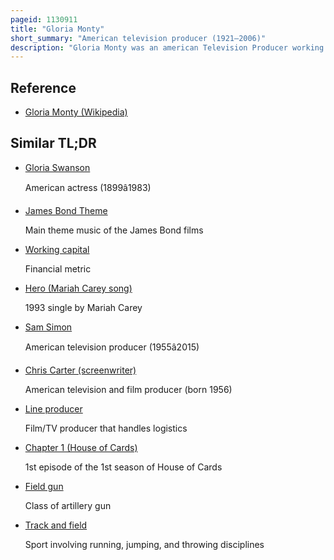 ```yaml
---
pageid: 1130911
title: "Gloria Monty"
short_summary: "American television producer (1921–2006)"
description: "Gloria Monty was an american Television Producer working primarily in the Field of daytime Drama."
---
```


## Reference

- [Gloria Monty (Wikipedia)](https://en.wikipedia.org/?curid=1130911)

## Similar TL;DR

- [Gloria Swanson](/tldr/en/gloria-swanson)

  American actress (1899â1983)

- [James Bond Theme](/tldr/en/james-bond-theme)

  Main theme music of the James Bond films

- [Working capital](/tldr/en/working-capital)

  Financial metric

- [Hero (Mariah Carey song)](/tldr/en/hero-mariah-carey-song)

  1993 single by Mariah Carey

- [Sam Simon](/tldr/en/sam-simon)

  American television producer (1955â2015)

- [Chris Carter (screenwriter)](/tldr/en/chris-carter-screenwriter)

  American television and film producer (born 1956)

- [Line producer](/tldr/en/line-producer)

  Film/TV producer that handles logistics

- [Chapter 1 (House of Cards)](/tldr/en/chapter-1-house-of-cards)

  1st episode of the 1st season of House of Cards

- [Field gun](/tldr/en/field-gun)

  Class of artillery gun

- [Track and field](/tldr/en/track-and-field)

  Sport involving running, jumping, and throwing disciplines
